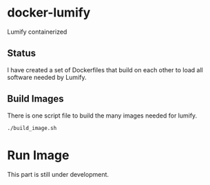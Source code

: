 # docker-lumify

Lumify containerized

## Status

I have created a set of Dockerfiles that build on each other to load all software needed by Lumify. 

## Build Images

There is one script file to build the many images needed for lumify.

```
./build_image.sh
```

# Run Image

This part is still under development.

